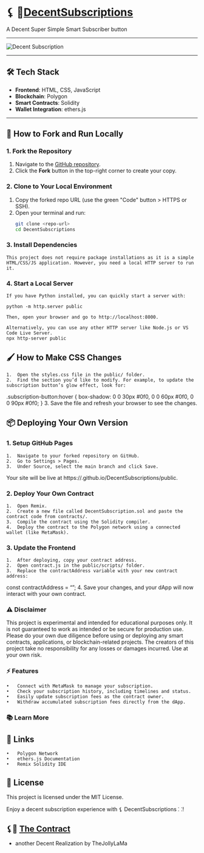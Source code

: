 # ⚸ 🔆[DecentSubscriptions](https://TheJollyLaMa.github.io/DecentSubscriptions/public)

A Decent Super Simple Smart Subscriber button

---

![Decent Subscription](./assets/SecretPyramid.png)

---

## 🛠️ **Tech Stack**

- **Frontend**: HTML, CSS, JavaScript
- **Blockchain**: Polygon
- **Smart Contracts**: Solidity
- **Wallet Integration**: ethers.js

---

## 🚀 **How to Fork and Run Locally**

### 1. Fork the Repository

1. Navigate to the [GitHub repository](https://github.com/TheJollyLaMa/DecentSubscriptions).
2. Click the **Fork** button in the top-right corner to create your copy.

### 2. Clone to Your Local Environment

1. Copy the forked repo URL (use the green "Code" button > HTTPS or SSH).
2. Open your terminal and run:
   ```bash
   git clone <repo-url>
   cd DecentSubscriptions
    ```
### 3. Install Dependencies
    This project does not require package installations as it is a simple HTML/CSS/JS application. However, you need a local HTTP server to run it.

### 4. Start a Local Server
    If you have Python installed, you can quickly start a server with:
    
    python -m http.server public

    Then, open your browser and go to http://localhost:8000.

    Alternatively, you can use any other HTTP server like Node.js or VS Code Live Server.
    npx http-server public
    
## 🖌️ How to Make CSS Changes
	1.	Open the styles.css file in the public/ folder.
	2.	Find the section you’d like to modify. For example, to update the subscription button’s glow effect, look for:
.subscription-button:hover {
box-shadow: 0 0 30px #0f0, 0 0 60px #0f0, 0 0 90px #0f0;
}
	3.	Save the file and refresh your browser to see the changes.

## 📦 Deploying Your Own Version

### 1. Setup GitHub Pages
	1.	Navigate to your forked repository on GitHub.
	2.	Go to Settings > Pages.
	3.	Under Source, select the main branch and click Save.

Your site will be live at https://<your-username>.github.io/DecentSubscriptions/public.

### 2. Deploy Your Own Contract
	1.	Open Remix.
	2.	Create a new file called DecentSubscription.sol and paste the contract code from contracts/.
	3.	Compile the contract using the Solidity compiler.
	4.	Deploy the contract to the Polygon network using a connected wallet (like MetaMask).

### 3. Update the Frontend
	1.	After deploying, copy your contract address.
	2.	Open contract.js in the public/scripts/ folder.
	3.	Replace the contractAddress variable with your new contract address:
const contractAddress = “”;
	4.	Save your changes, and your dApp will now interact with your own contract.

### ⚠️ Disclaimer

This project is experimental and intended for educational purposes only. It is not guaranteed to work as intended or be secure for production use. Please do your own due diligence before using or deploying any smart contracts, applications, or blockchain-related projects. The creators of this project take no responsibility for any losses or damages incurred. Use at your own risk.

### ⚡ Features
	•	Connect with MetaMask to manage your subscription.
	•	Check your subscription history, including timelines and status.
	•	Easily update subscription fees as the contract owner.
	•	Withdraw accumulated subscription fees directly from the dApp.

### 📚 Learn More

## 🔗 Links
	•	Polygon Network
	•	ethers.js Documentation
	•	Remix Solidity IDE

## 🧾 License

This project is licensed under the MIT License.

Enjoy a decent subscription experience with ⚸ DecentSubscriptions ⸬!

## ⚸📜 [The Contract](https://polygonscan.com/address/0x8C6E80B510216840f4eFf18D6d2A9bD81f38e6CC#events)

* another Decent Realization by TheJollyLaMa 